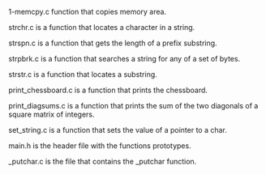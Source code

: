 1-memcpy.c function that copies memory area.

strchr.c is a function that locates a character in a string.

strspn.c is a function that gets the length of a prefix substring.

strpbrk.c is a function that searches a string for any of a set of bytes.

strstr.c is a function that locates a substring.

print_chessboard.c is a function that prints the chessboard.

print_diagsums.c is a function that prints the sum of the two diagonals of a square matrix of integers.

set_string.c is a function that sets the value of a pointer to a char.

main.h is the header file with the functions prototypes.

 _putchar.c is the file that contains the _putchar function.
